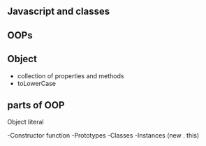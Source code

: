 ## Javascript and classes

## OOPs

## Object
- collection of properties and methods
- toLowerCase

## parts of OOP
Object literal

-Constructor function
-Prototypes
-Classes
-Instances (new . this)

